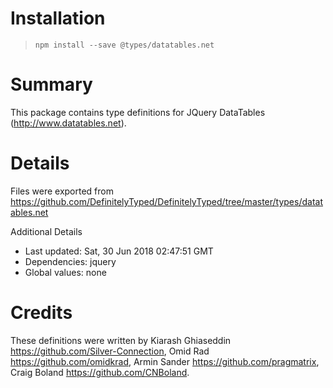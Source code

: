 # Installation
> `npm install --save @types/datatables.net`

# Summary
This package contains type definitions for JQuery DataTables (http://www.datatables.net).

# Details
Files were exported from https://github.com/DefinitelyTyped/DefinitelyTyped/tree/master/types/datatables.net

Additional Details
 * Last updated: Sat, 30 Jun 2018 02:47:51 GMT
 * Dependencies: jquery
 * Global values: none

# Credits
These definitions were written by Kiarash Ghiaseddin <https://github.com/Silver-Connection>, Omid Rad <https://github.com/omidkrad>, Armin Sander <https://github.com/pragmatrix>, Craig Boland <https://github.com/CNBoland>.
